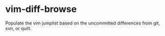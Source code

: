 # vim-diff-browse
Populate the vim jumplist based on the uncommitted differences from git, svn, or quilt.
